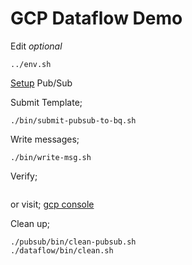 # GCP Dataflow Demo

Edit _optional_
```
../env.sh
```

[Setup](../pubsub/README.md) Pub/Sub

Submit Template;
```
./bin/submit-pubsub-to-bq.sh
```

Write messages;
```
./bin/write-msg.sh
```

Verify;
```
```

or visit;
[gcp console](https://console.cloud.google.com/dataflow/jobs)


Clean up;
```
./pubsub/bin/clean-pubsub.sh
./dataflow/bin/clean.sh
```